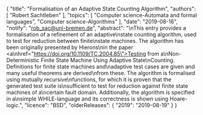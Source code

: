 {
    "title": "Formalisation of an Adaptive State Counting Algorithm",
    "authors": [
        "Robert Sachtleben"
    ],
    "topics": [
        "Computer science-Automata and formal languages",
        "Computer science-Algorithms"
    ],
    "date": "2019-08-16",
    "notify": "rob_sac@uni-bremen.de",
    "abstract": "\nThis entry provides a formalisation of a refinement of an adaptive\nstate counting algorithm, used to test for reduction between finite\nstate machines. The algorithm has been originally presented by Hierons\nin the paper <a\nhref=\"https://doi.org/10.1109/TC.2004.85\">Testing from a\nNon-Deterministic Finite State Machine Using Adaptive State\nCounting</a>.  Definitions for finite state machines and\nadaptive test cases are given and many useful theorems are derived\nfrom these. The algorithm is formalised using mutually recursive\nfunctions, for which it is proven that the generated test suite is\nsufficient to test for reduction against finite state machines of a\ncertain fault domain. Additionally, the algorithm is specified in a\nsimple WHILE-language and its correctness is shown using Hoare-logic.",
    "licence": "BSD",
    "olderReleases": {
        "2019": "2019-08-19"
    }
}